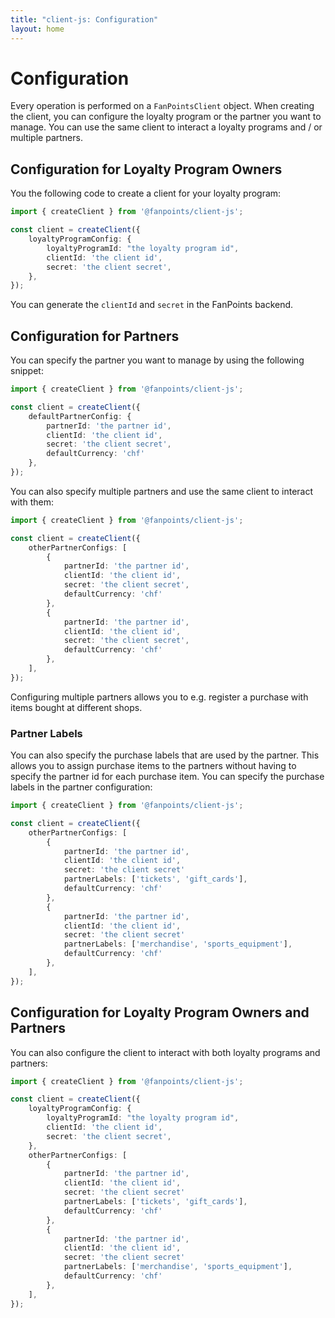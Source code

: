 ```yaml
---
title: "client-js: Configuration"
layout: home
---
```


# Configuration

Every operation is performed on a `FanPointsClient` object. When creating the client, you can configure the loyalty program or the partner you want to manage. You can use the same client to interact a loyalty programs and / or multiple partners.

## Configuration for Loyalty Program Owners

You the following code to create a client for your loyalty program:

```typescript
import { createClient } from '@fanpoints/client-js';

const client = createClient({
    loyaltyProgramConfig: {
        loyaltyProgramId: "the loyalty program id",
        clientId: 'the client id',
        secret: 'the client secret',
    },
});
```

You can generate the `clientId` and `secret` in the FanPoints backend.

## Configuration for Partners

You can specify the partner you want to manage by using the following snippet:

```typescript
import { createClient } from '@fanpoints/client-js';

const client = createClient({
    defaultPartnerConfig: {
        partnerId: 'the partner id',
        clientId: 'the client id',
        secret: 'the client secret',
        defaultCurrency: 'chf'
    },
});
```

You can also specify multiple partners and use the same client to interact with them:

```typescript
import { createClient } from '@fanpoints/client-js';

const client = createClient({
    otherPartnerConfigs: [
        {
            partnerId: 'the partner id',
            clientId: 'the client id',
            secret: 'the client secret',
            defaultCurrency: 'chf'
        },
        {
            partnerId: 'the partner id',
            clientId: 'the client id',
            secret: 'the client secret',
            defaultCurrency: 'chf'
        },
    ],
});
```

Configuring multiple partners allows you to e.g. register a purchase with items bought at different shops.

### Partner Labels

You can also specify the purchase labels that are used by the partner. This allows you to assign purchase items to the partners without having to specify the partner id for each purchase item. You can specify the purchase labels in the partner configuration:

```typescript
import { createClient } from '@fanpoints/client-js';

const client = createClient({
    otherPartnerConfigs: [
        {
            partnerId: 'the partner id',
            clientId: 'the client id',
            secret: 'the client secret'
            partnerLabels: ['tickets', 'gift_cards'],
            defaultCurrency: 'chf'
        },
        {
            partnerId: 'the partner id',
            clientId: 'the client id',
            secret: 'the client secret'
            partnerLabels: ['merchandise', 'sports_equipment'],
            defaultCurrency: 'chf'
        },
    ],
});
```

## Configuration for Loyalty Program Owners and Partners

You can also configure the client to interact with both loyalty programs and partners:

```typescript
import { createClient } from '@fanpoints/client-js';

const client = createClient({
    loyaltyProgramConfig: {
        loyaltyProgramId: "the loyalty program id",
        clientId: 'the client id',
        secret: 'the client secret',
    },
    otherPartnerConfigs: [
        {
            partnerId: 'the partner id',
            clientId: 'the client id',
            secret: 'the client secret'
            partnerLabels: ['tickets', 'gift_cards'],
            defaultCurrency: 'chf'
        },
        {
            partnerId: 'the partner id',
            clientId: 'the client id',
            secret: 'the client secret'
            partnerLabels: ['merchandise', 'sports_equipment'],
            defaultCurrency: 'chf'
        },
    ],
});
```